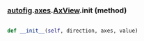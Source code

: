 ### [autofig](autofig.md).[axes](autofig.axes.md).[AxView](autofig.axes.AxView.md).__init__ (method)


```py

def __init__(self, direction, axes, value)

```


